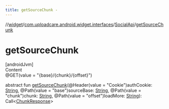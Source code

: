 ```yaml
---
title: getSourceChunk -
---
```

//[widget](../../index.md)/[com.uploadcare.android.widget.interfaces](../index.md)/[SocialApi](index.md)/[getSourceChunk](get-source-chunk.md)



# getSourceChunk  
[androidJvm]  
Content  
@GET(value = "{base}/{chunk}/{offset}")  
  
abstract fun [getSourceChunk](get-source-chunk.md)(@Header(value = "Cookie")authCookie: [String](https://kotlinlang.org/api/latest/jvm/stdlib/kotlin/-string/index.html), @Path(value = "base")sourceBase: [String](https://kotlinlang.org/api/latest/jvm/stdlib/kotlin/-string/index.html), @Path(value = "chunk")chunk: [String](https://kotlinlang.org/api/latest/jvm/stdlib/kotlin/-string/index.html), @Path(value = "offset")loadMore: [String](https://kotlinlang.org/api/latest/jvm/stdlib/kotlin/-string/index.html)): Call<[ChunkResponse](../../com.uploadcare.android.widget.data/-chunk-response/index.md)>  



